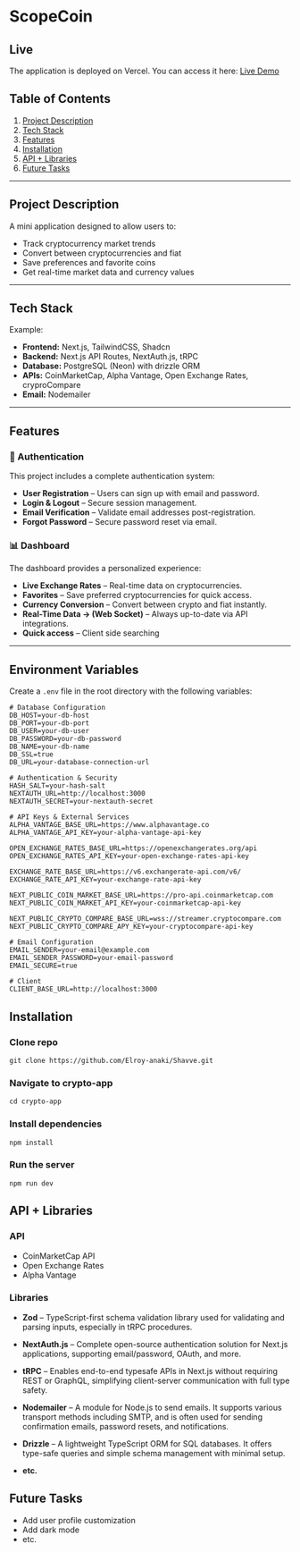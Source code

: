 
# ScopeCoin

## Live

The application is deployed on Vercel. You can access it here: [Live Demo](https://shavve.vercel.app/auth/signIn)

## Table of Contents
1. [Project Description](#project-description)
2. [Tech Stack](#tech-stack)
3. [Features](#features)
4. [Installation](#installation)
5. [API + Libraries](#api--libraries)
6. [Future Tasks](#future-tasks)

---

## Project Description

A mini application designed to allow users to:
- Track cryptocurrency market trends
- Convert between cryptocurrencies and fiat
- Save preferences and favorite coins
- Get real-time market data and currency values

---

## Tech Stack



Example:

- **Frontend:** Next.js, TailwindCSS, Shadcn
- **Backend:** Next.js API Routes, NextAuth.js, tRPC
- **Database:** PostgreSQL (Neon) with drizzle ORM
- **APIs:** CoinMarketCap, Alpha Vantage, Open Exchange Rates, cryproCompare
- **Email:** Nodemailer 

---

## Features

### 🔐 Authentication

This project includes a complete authentication system:

- **User Registration** – Users can sign up with email and password.
- **Login & Logout** – Secure session management.
- **Email Verification** – Validate email addresses post-registration.
- **Forgot Password** – Secure password reset via email.

### 📊 Dashboard

The dashboard provides a personalized experience:

- **Live Exchange Rates** – Real-time data on cryptocurrencies.
- **Favorites** – Save preferred cryptocurrencies for quick access.
- **Currency Conversion** – Convert between crypto and fiat instantly.
- **Real-Time Data -> (Web Socket)** – Always up-to-date via API integrations.
- **Quick access** – Client side searching

---

## Environment Variables

Create a `.env` file in the root directory with the following variables:

```env
# Database Configuration
DB_HOST=your-db-host
DB_PORT=your-db-port
DB_USER=your-db-user
DB_PASSWORD=your-db-password
DB_NAME=your-db-name
DB_SSL=true
DB_URL=your-database-connection-url

# Authentication & Security
HASH_SALT=your-hash-salt
NEXTAUTH_URL=http://localhost:3000
NEXTAUTH_SECRET=your-nextauth-secret

# API Keys & External Services
ALPHA_VANTAGE_BASE_URL=https://www.alphavantage.co
ALPHA_VANTAGE_API_KEY=your-alpha-vantage-api-key

OPEN_EXCHANGE_RATES_BASE_URL=https://openexchangerates.org/api
OPEN_EXCHANGE_RATES_API_KEY=your-open-exchange-rates-api-key

EXCHANGE_RATE_BASE_URL=https://v6.exchangerate-api.com/v6/
EXCHANGE_RATE_API_KEY=your-exchange-rate-api-key

NEXT_PUBLIC_COIN_MARKET_BASE_URL=https://pro-api.coinmarketcap.com
NEXT_PUBLIC_COIN_MARKET_API_KEY=your-coinmarketcap-api-key

NEXT_PUBLIC_CRYPTO_COMPARE_BASE_URL=wss://streamer.cryptocompare.com
NEXT_PUBLIC_CRYPTO_COMPARE_APY_KEY=your-cryptocompare-api-key

# Email Configuration
EMAIL_SENDER=your-email@example.com
EMAIL_SENDER_PASSWORD=your-email-password
EMAIL_SECURE=true

# Client
CLIENT_BASE_URL=http://localhost:3000
```
## Installation
### Clone repo 
```
git clone https://github.com/Elroy-anaki/Shavve.git
```
### Navigate to crypto-app
```
cd crypto-app
```
### Install dependencies
```
npm install
```
### Run the server
```
npm run dev
```
## API + Libraries
### API

 - CoinMarketCap API
 - Open Exchange Rates
 -  Alpha Vantage
### Libraries
 - **Zod** – TypeScript-first schema validation library used for validating and parsing inputs, especially in tRPC procedures.
 
- **NextAuth.js** – Complete open-source authentication solution for Next.js applications, supporting email/password, OAuth, and more.

- **tRPC** – Enables end-to-end typesafe APIs in Next.js without requiring REST or GraphQL, simplifying client-server communication with full type safety.

- **Nodemailer** – A module for Node.js to send emails. It supports various transport methods including SMTP, and is often used for sending confirmation emails, password resets, and notifications.

- **Drizzle** – A lightweight TypeScript ORM for SQL databases. It offers type-safe queries and simple schema management with minimal setup.

- **etc.**


## Future Tasks

- Add user profile customization
- Add dark mode
- etc.

